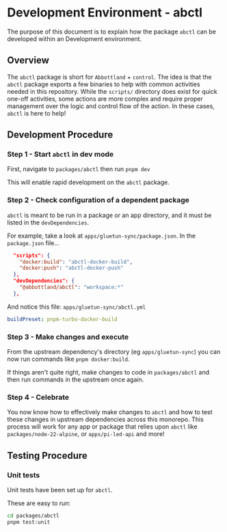 # Development Environment - abctl

The purpose of this document is to explain how the package `abctl` can be developed within an Development environment.

## Overview

The `abctl` package is short for `Abbottland` + `control`. The idea is that the `abctl` package exports a few binaries to help with common activities needed in this repository. While the `scripts/` directory does exist for quick one-off activities, some actions are more complex and require proper management over the logic and control flow of the action. In these cases, `abctl` is here to help!

## Development Procedure

### Step 1 - Start `abctl` in dev mode

First, navigate to `packages/abctl` then run `pnpm dev`

This will enable rapid development on the `abctl` package.

### Step 2 - Check configuration of a dependent package

`abctl` is meant to be run in a package or an app directory, and it must be listed in the `devDependencies`.

For example, take a look at `apps/gluetun-sync/package.json`. In the `package.json` file...

```json
  "scripts": {
    "docker:build": "abctl-docker-build",
    "docker:push": "abctl-docker-push"
  },
  "devDependencies": {
    "@abbottland/abctl": "workspace:*"
  },
```

And notice this file: `apps/gluetun-sync/abctl.yml`

```yml
buildPreset: pnpm-turbo-docker-build
```

### Step 3 - Make changes and execute

From the upstream dependency's directory (eg `apps/gluetun-sync`) you can now run commands like `pnpm docker:build`.

If things aren't quite right, make changes to code in `packages/abctl` and then run commands in the upstream once again.

### Step 4 - Celebrate

You now know how to effectively make changes to `abctl` and how to test these changes in upstream dependencies across this monorepo. This process will work for any app or package that relies upon `abctl` like `packages/node-22-alpine`, or `apps/pi-led-api` and more!

## Testing Procedure

### Unit tests

Unit tests have been set up for `abctl`.

These are easy to run:

```sh
cd packages/abctl
pnpm test:unit
```
